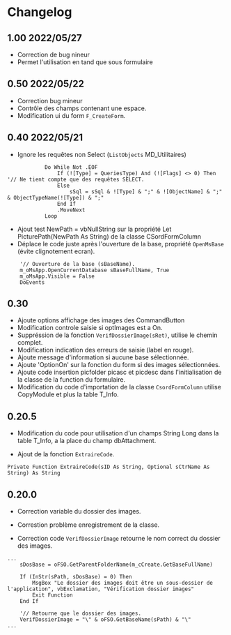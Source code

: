 # Changelog
## 1.00 2022/05/27
- Correction de bug nineur
- Permet l'utilisation en tand que sous formulaire

## 0.50 2022/05/22
- Correction bug mineur
- Contrôle des champs contenant une espace.
- Modification ui du form `F_CreateForm`.

## 0.40 2022/05/21
- Ignore les requêtes non Select (`ListObjects` MD_Utilitaires)
```VB
            Do While Not .EOF
                If (![Type] = QueriesType) And (![Flags] <> 0) Then     '// Ne tient compte que des requêtes SELECT.
                Else
                    sSql = sSql & ![Type] & ";" & ![ObjectName] & ";" & ObjectTypeName(![Type]) & ";"
                End If
                .MoveNext
            Loop
```
- Ajout test NewPath = vbNullString sur la propriété Let PicturePath(NewPath As String) de la classe CSordFormColumn
- Déplace le code juste après l'ouverture de la base, propriété `OpenMsBase` (évite clignotement ecran).
```VB
    '// Ouverture de la base (sBaseName).
    m_oMsApp.OpenCurrentDatabase sBaseFullName, True
    m_oMsApp.Visible = False
    DoEvents
```

## 0.30

- Ajoute options affichage des images des CommandButton
- Modification controle saisie si optImages est a On.
- Suppréssion de la fonction `VerifDossierImage(sRet)`, utilise le chemin complet.
- Modification indication des erreurs de saisie (label en rouge).
- Ajoute message d'information si aucune base sélectionnée.
- Ajoute 'OptionOn' sur la fonction du form si des images sélectionnées.
- Ajoute code insertion picfolder picasc et picdesc dans l'initialisation de la classe de la function du formulaire.
- Modification du code d'importation de la classe `CsordFormColumn` utilise CopyModule et plus la table T_Info.

## 0.20.5

- Modification du code pour utilisation d'un champs String Long dans la table T_Info, a la place du champ dbAttachment.

- Ajout de la fonction `ExtraireCode`.
  
```VB
Private Function ExtraireCode(sID As String, Optional sCtrName As String) As String
```

## 0.20.0

- Correction variable du dossier des images.

- Correstion problème enregistrement de la classe.

- Correction code `VerifDossierImage` retourne le nom correct du dossier des images.

```VB
...
    sDosBase = oFSO.GetParentFolderName(m_cCreate.GetBaseFullName)

    If (InStr(sPath, sDosBase) = 0) Then
        MsgBox "Le dossier des images doit être un sous-dossier de l'application", vbExclamation, "Vérification dossier images"
        Exit Function
    End If

    '// Retourne que le dossier des images.
    VerifDossierImage = "\" & oFSO.GetBaseName(sPath) & "\"
...

```
